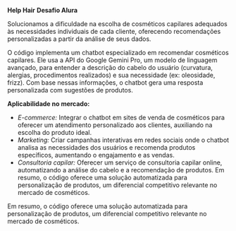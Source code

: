 **Help Hair**
**Desafio Alura**

Solucionamos a dificuldade na escolha de cosméticos capilares adequados às necessidades individuais de cada cliente, oferecendo recomendações personalizadas a partir da análise de seus dados.

O código implementa um chatbot especializado em recomendar cosméticos capilares. Ele usa a API do Google Gemini Pro, um modelo de linguagem avançado, para entender a descrição do cabelo do usuário (curvatura, alergias, procedimentos realizados) e sua necessidade (ex: oleosidade, frizz). Com base nessas informações, o chatbot gera uma resposta personalizada com sugestões de produtos.

**Aplicabilidade no mercado:**

*   *E-commerce:* Integrar o chatbot em sites de venda de cosméticos para oferecer um atendimento personalizado aos clientes, auxiliando na escolha do produto ideal.
*   *Marketing:* Criar campanhas interativas em redes sociais onde o chatbot analisa as necessidades dos usuários e recomenda produtos específicos, aumentando o engajamento e as vendas.
*   *Consultoria capilar:* Oferecer um serviço de consultoria capilar online, automatizando a análise do cabelo e a recomendação de produtos.
Em resumo, o código oferece uma solução automatizada para personalização de produtos, um diferencial competitivo relevante no mercado de cosméticos.

Em resumo, o código oferece uma solução automatizada para personalização de produtos, um diferencial competitivo relevante no mercado de cosméticos.
